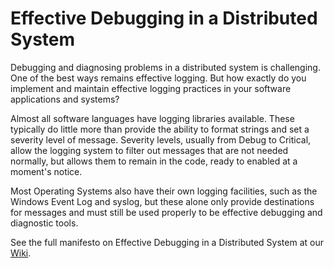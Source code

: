 # Effective Debugging in a Distributed System

Debugging and diagnosing problems in a distributed system is challenging. One
of the best ways remains effective logging. But how exactly do you implement
and maintain effective logging practices in your software applications and
systems?

Almost all software languages have logging libraries available. These
typically do little more than provide the ability to format strings and set a
severity level of message. Severity levels, usually from Debug to Critical,
allow the logging system to filter out messages that are not needed normally,
but allows them to remain in the code, ready to enabled at a moment's notice.

Most Operating Systems also have their own logging facilities, such as the
Windows Event Log and syslog, but these alone only provide destinations for
messages and must still be used properly to be effective debugging and 
diagnostic tools.

See the full manifesto on Effective Debugging in a Distributed System at our
[Wiki](../../wiki).

